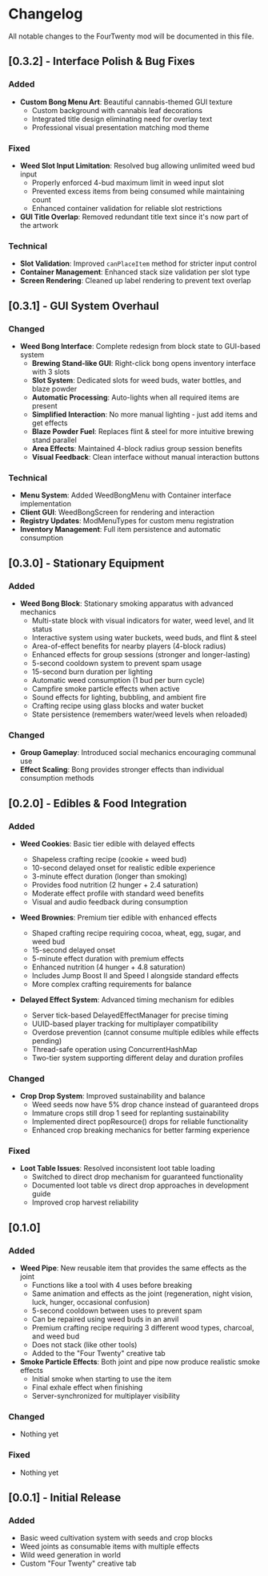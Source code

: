 # Changelog

All notable changes to the FourTwenty mod will be documented in this file.

## [0.3.2] - Interface Polish & Bug Fixes

### Added
- **Custom Bong Menu Art**: Beautiful cannabis-themed GUI texture
  - Custom background with cannabis leaf decorations
  - Integrated title design eliminating need for overlay text
  - Professional visual presentation matching mod theme

### Fixed
- **Weed Slot Input Limitation**: Resolved bug allowing unlimited weed bud input
  - Properly enforced 4-bud maximum limit in weed input slot
  - Prevented excess items from being consumed while maintaining count
  - Enhanced container validation for reliable slot restrictions
- **GUI Title Overlap**: Removed redundant title text since it's now part of the artwork

### Technical
- **Slot Validation**: Improved `canPlaceItem` method for stricter input control
- **Container Management**: Enhanced stack size validation per slot type
- **Screen Rendering**: Cleaned up label rendering to prevent text overlap

## [0.3.1] - GUI System Overhaul

### Changed
- **Weed Bong Interface**: Complete redesign from block state to GUI-based system
  - **Brewing Stand-like GUI**: Right-click bong opens inventory interface with 3 slots
  - **Slot System**: Dedicated slots for weed buds, water bottles, and blaze powder
  - **Automatic Processing**: Auto-lights when all required items are present
  - **Simplified Interaction**: No more manual lighting - just add items and get effects
  - **Blaze Powder Fuel**: Replaces flint & steel for more intuitive brewing stand parallel
  - **Area Effects**: Maintained 4-block radius group session benefits
  - **Visual Feedback**: Clean interface without manual interaction buttons

### Technical
- **Menu System**: Added WeedBongMenu with Container interface implementation
- **Client GUI**: WeedBongScreen for rendering and interaction
- **Registry Updates**: ModMenuTypes for custom menu registration
- **Inventory Management**: Full item persistence and automatic consumption

## [0.3.0] - Stationary Equipment

### Added
- **Weed Bong Block**: Stationary smoking apparatus with advanced mechanics
  - Multi-state block with visual indicators for water, weed level, and lit status
  - Interactive system using water buckets, weed buds, and flint & steel
  - Area-of-effect benefits for nearby players (4-block radius)
  - Enhanced effects for group sessions (stronger and longer-lasting)
  - 5-second cooldown system to prevent spam usage
  - 15-second burn duration per lighting
  - Automatic weed consumption (1 bud per burn cycle)
  - Campfire smoke particle effects when active
  - Sound effects for lighting, bubbling, and ambient fire
  - Crafting recipe using glass blocks and water bucket
  - State persistence (remembers water/weed levels when reloaded)

### Changed
- **Group Gameplay**: Introduced social mechanics encouraging communal use
- **Effect Scaling**: Bong provides stronger effects than individual consumption methods

## [0.2.0] - Edibles & Food Integration

### Added
- **Weed Cookies**: Basic tier edible with delayed effects
  - Shapeless crafting recipe (cookie + weed bud)
  - 10-second delayed onset for realistic edible experience
  - 3-minute effect duration (longer than smoking)
  - Provides food nutrition (2 hunger + 2.4 saturation)
  - Moderate effect profile with standard weed benefits
  - Visual and audio feedback during consumption

- **Weed Brownies**: Premium tier edible with enhanced effects
  - Shaped crafting recipe requiring cocoa, wheat, egg, sugar, and weed bud
  - 15-second delayed onset
  - 5-minute effect duration with premium effects
  - Enhanced nutrition (4 hunger + 4.8 saturation)
  - Includes Jump Boost II and Speed I alongside standard effects
  - More complex crafting requirements for balance

- **Delayed Effect System**: Advanced timing mechanism for edibles
  - Server tick-based DelayedEffectManager for precise timing
  - UUID-based player tracking for multiplayer compatibility
  - Overdose prevention (cannot consume multiple edibles while effects pending)
  - Thread-safe operation using ConcurrentHashMap
  - Two-tier system supporting different delay and duration profiles

### Changed
- **Crop Drop System**: Improved sustainability and balance
  - Weed seeds now have 5% drop chance instead of guaranteed drops
  - Immature crops still drop 1 seed for replanting sustainability
  - Implemented direct popResource() drops for reliable functionality
  - Enhanced crop breaking mechanics for better farming experience

### Fixed
- **Loot Table Issues**: Resolved inconsistent loot table loading
  - Switched to direct drop mechanism for guaranteed functionality
  - Documented loot table vs direct drop approaches in development guide
  - Improved crop harvest reliability

## [0.1.0]

### Added
- **Weed Pipe**: New reusable item that provides the same effects as the joint
  - Functions like a tool with 4 uses before breaking
  - Same animation and effects as the joint (regeneration, night vision, luck, hunger, occasional confusion)
  - 5-second cooldown between uses to prevent spam
  - Can be repaired using weed buds in an anvil
  - Premium crafting recipe requiring 3 different wood types, charcoal, and weed bud
  - Does not stack (like other tools)
  - Added to the "Four Twenty" creative tab
- **Smoke Particle Effects**: Both joint and pipe now produce realistic smoke effects
  - Initial smoke when starting to use the item
  - Final exhale effect when finishing
  - Server-synchronized for multiplayer visibility

### Changed
- Nothing yet

### Fixed
- Nothing yet

## [0.0.1] - Initial Release

### Added
- Basic weed cultivation system with seeds and crop blocks
- Weed joints as consumable items with multiple effects
- Wild weed generation in world
- Custom "Four Twenty" creative tab